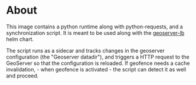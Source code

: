 # About

This image contains a python runtime along with python-requests, and a
synchronization script.  It is meant to be used along with the
[geoserver-lb](https://github.com/camptocamp/charts-gs/tree/main/geoserver-lb)
helm chart.

The script runs as a sidecar and tracks changes in the geoserver configuration
(the "Geoserver datadir"), and triggers a HTTP request to the GeoServer so that
the configuration is reloaded. If geofence needs a cache invalidation, - when
geofence is activated - the script can detect it as well and proceed.

